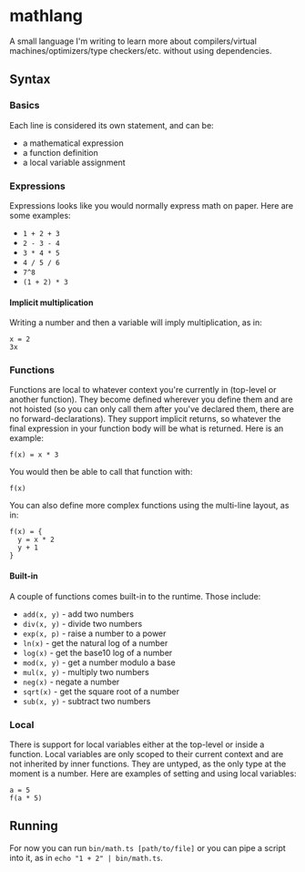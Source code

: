 # mathlang

A small language I'm writing to learn more about compilers/virtual machines/optimizers/type checkers/etc. without using dependencies.

## Syntax

### Basics

Each line is considered its own statement, and can be:

- a mathematical expression
- a function definition
- a local variable assignment

### Expressions

Expressions looks like you would normally express math on paper. Here are some examples:

- `1 + 2 + 3`
- `2 - 3 - 4`
- `3 * 4 * 5`
- `4 / 5 / 6`
- `7^8`
- `(1 + 2) * 3`

#### Implicit multiplication

Writing a number and then a variable will imply multiplication, as in:

```
x = 2
3x
```

### Functions

Functions are local to whatever context you're currently in (top-level or another function). They become defined wherever you define them and are not hoisted (so you can only call them after you've declared them, there are no forward-declarations). They support implicit returns, so whatever the final expression in your function body will be what is returned. Here is an example:

```
f(x) = x * 3
```

You would then be able to call that function with:

```
f(x)
```

You can also define more complex functions using the multi-line layout, as in:

```
f(x) = {
  y = x * 2
  y + 1
}
```

#### Built-in

A couple of functions comes built-in to the runtime. Those include:

- `add(x, y)` - add two numbers
- `div(x, y)` - divide two numbers
- `exp(x, p)` - raise a number to a power
- `ln(x)` - get the natural log of a number
- `log(x)` - get the base10 log of a number
- `mod(x, y)` - get a number modulo a base
- `mul(x, y)` - multiply two numbers
- `neg(x)` - negate a number
- `sqrt(x)` - get the square root of a number
- `sub(x, y)` - subtract two numbers

### Local

There is support for local variables either at the top-level or inside a function. Local variables are only scoped to their current context and are not inherited by inner functions. They are untyped, as the only type at the moment is a number. Here are examples of setting and using local variables:

```
a = 5
f(a * 5)
```

## Running

For now you can run `bin/math.ts [path/to/file]` or you can pipe a script into it, as in `echo "1 + 2" | bin/math.ts`.
